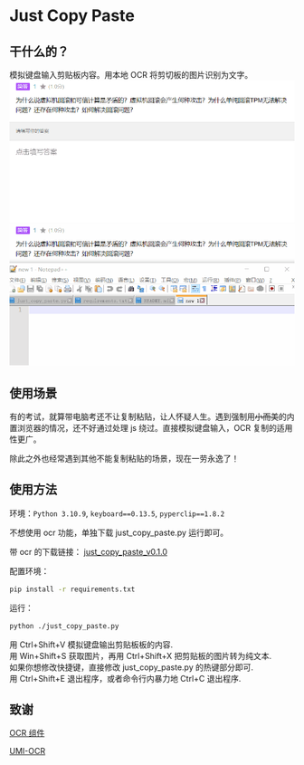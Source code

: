 # Just Copy Paste
## 干什么的？
模拟键盘输入剪贴板内容。用本地 OCR 将剪切板的图片识别为文字。
![Ctrl+Shift+V](img/v.gif)
![Ctrl+Shift+X](img/c.gif)
## 使用场景
有的考试，就算带电脑考还不让复制粘贴，让人怀疑人生。遇到强制用~~小而美~~的内置浏览器的情况，还不好通过处理 js 绕过。直接模拟键盘输入，OCR 复制的适用性更广。  

除此之外也经常遇到其他不能复制粘贴的场景，现在一劳永逸了！  

## 使用方法
环境：`Python 3.10.9`, `keyboard==0.13.5`, `pyperclip==1.8.2`  

不想使用 ocr 功能，单独下载 just_copy_paste.py 运行即可。  

带 ocr 的下载链接：
[just_copy_paste_v0.1.0](https://github.com/hatrd/just_copy_paste/releases/tag/v0.1.0)

配置环境：
```bash
pip install -r requirements.txt
```

运行：
```bash
python ./just_copy_paste.py
```
用 Ctrl+Shift+V 模拟键盘输出剪贴板板的内容.  
用 Win+Shift+S 获取图片，再用 Ctrl+Shift+X 把剪贴板的图片转为纯文本.  
如果你想修改快捷键，直接修改 just_copy_paste.py 的热键部分即可.  
用 Ctrl+Shift+E 退出程序，或者命令行内暴力地 Ctrl+C 退出程序.  

## 致谢
[OCR 组件](https://github.com/hiroi-sora/PaddleOCR-json)  

[UMI-OCR](https://github.com/hiroi-sora/Umi-OCR)  
